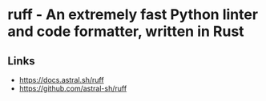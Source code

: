 # ruff - An extremely fast Python linter and code formatter, written in Rust

## Links
- https://docs.astral.sh/ruff
- https://github.com/astral-sh/ruff
